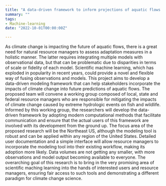 ```yaml
---
title: "A data-driven framework to inform projections of aquatic flows in the Northeast"
summary: ""
tags:
- Machine-learning
date: "2022-10-01T00:00:00Z"

---
```


  As climate change is impacting the future of aquatic flows, there is a great need for natural resource managers to assess adaptation measures in a holistic manner. The latter requires integrating multiple models with observational data, but that can be problematic due to disparities in terms of scale or fidelity of each model. Scientific machine learning, which has exploded in popularity in recent years, could provide a novel and flexible way of fusing observations and models. This project aims to develop a data-driven modeling framework that can help stakeholders incorporate the impacts of climate change into future predictions of aquatic flows. The proposed team will convene a working group composed of local, state and federal resource managers who are responsible for mitigating the impacts of climate change caused by extreme hydrologic events on fish and wildlife. Informed by this working group, the researchers will develop the data-driven framework by adopting modern computational methods that facilitate communication and ensure that the actual users of this framework are involved with its development from the ground up. The focus area of the proposed research will be the Northeast US, although the modeling tool is robust and can be applied within any region of the United States. Detailed user documentation and a simple interface will allow resource managers to incorporate the modeling tool into their existing workflow, making its adoption more likely. Data volumes are not getting any smaller, with more observations and model output becoming available to everyone. The overarching goal of this research is to bring in the very promising area of scientific maching learning into the hands of interested users and resource managers, ensuring fair access to such tools and demonstrating a different paradigm for climate change science.

